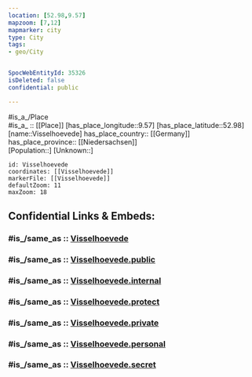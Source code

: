 ```yaml
---
location: [52.98,9.57] 
mapzoom: [7,12] 
mapmarker: city 
type: City
tags:
- geo/City


SpocWebEntityId: 35326
isDeleted: false
confidential: public

---
```

#is_a_/Place  
#is_a_ :: [[Place]] 
[has_place_longitude::9.57] 
[has_place_latitude::52.98] 
[name::Visselhoevede] 
has_place_country:: [[Germany]]  
has_place_province:: [[Niedersachsen]]  
[Population::] 
[Unknown::] 


```leaflet
id: Visselhoevede
coordinates: [[Visselhoevede]] 
markerFile: [[Visselhoevede]] 
defaultZoom: 11 
maxZoom: 18
```


## Confidential Links & Embeds: 

### #is_/same_as :: [Visselhoevede](/_Standards/Earth/Continent/Europe/Europe~Central/Germany/Germany~West/Niedersachsen/counties~Niedersachsen/Rotenburg~Wümme/cities~Rotenburg~Wümme/Visselhövede/boroughs~Visselhövede/Visselhoevede.md) 

### #is_/same_as :: [Visselhoevede.public](/_public/Earth/Continent/Europe/Europe~Central/Germany/Germany~West/Niedersachsen/counties~Niedersachsen/Rotenburg~Wümme/cities~Rotenburg~Wümme/Visselhövede/boroughs~Visselhövede/Visselhoevede.public.md) 

### #is_/same_as :: [Visselhoevede.internal](/_internal/Earth/Continent/Europe/Europe~Central/Germany/Germany~West/Niedersachsen/counties~Niedersachsen/Rotenburg~Wümme/cities~Rotenburg~Wümme/Visselhövede/boroughs~Visselhövede/Visselhoevede.internal.md) 

### #is_/same_as :: [Visselhoevede.protect](/_protect/Earth/Continent/Europe/Europe~Central/Germany/Germany~West/Niedersachsen/counties~Niedersachsen/Rotenburg~Wümme/cities~Rotenburg~Wümme/Visselhövede/boroughs~Visselhövede/Visselhoevede.protect.md) 

### #is_/same_as :: [Visselhoevede.private](/_private/Earth/Continent/Europe/Europe~Central/Germany/Germany~West/Niedersachsen/counties~Niedersachsen/Rotenburg~Wümme/cities~Rotenburg~Wümme/Visselhövede/boroughs~Visselhövede/Visselhoevede.private.md) 

### #is_/same_as :: [Visselhoevede.personal](/_personal/Earth/Continent/Europe/Europe~Central/Germany/Germany~West/Niedersachsen/counties~Niedersachsen/Rotenburg~Wümme/cities~Rotenburg~Wümme/Visselhövede/boroughs~Visselhövede/Visselhoevede.personal.md) 

### #is_/same_as :: [Visselhoevede.secret](/_secret/Earth/Continent/Europe/Europe~Central/Germany/Germany~West/Niedersachsen/counties~Niedersachsen/Rotenburg~Wümme/cities~Rotenburg~Wümme/Visselhövede/boroughs~Visselhövede/Visselhoevede.secret.md)

